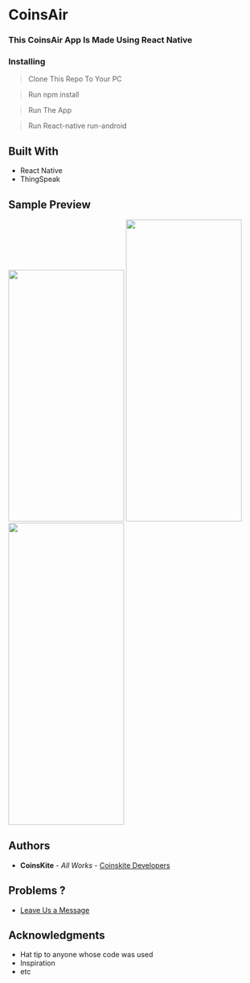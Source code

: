 # CoinsAir

### This CoinsAir App Is Made Using React Native 

### Installing

> Clone This Repo To Your PC 

> Run npm install

> Run The App

> Run React-native run-android

## Built With

* React Native
* ThingSpeak

## Sample Preview

<img src="https://user-images.githubusercontent.com/61349423/111869770-e422e280-89a6-11eb-8f2d-fc963845b000.png" width="230" height="500"> <img src="https://user-images.githubusercontent.com/61349423/111869793-03217480-89a7-11eb-88c7-8d6cb1e4149c.png" width="230" height="600"> <img src="https://user-images.githubusercontent.com/61349423/111869797-061c6500-89a7-11eb-887c-0ca7d4814306.png" width="230" height="600">


## Authors

* **CoinsKite** - *All Works* - [Coinskite Developers](https://github.com/Coins-Kite)

## Problems ?

* [Leave Us a Message](https://coinskite.com/)

## Acknowledgments

* Hat tip to anyone whose code was used
* Inspiration
* etc
